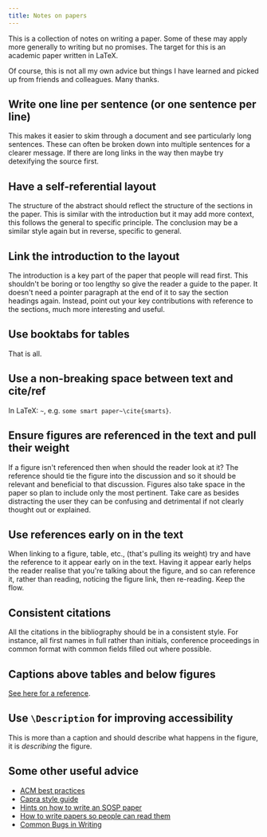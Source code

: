 ```yaml
---
title: Notes on papers
---
```


This is a collection of notes on writing a paper.
Some of these may apply more generally to writing but no promises.
The target for this is an academic paper written in LaTeX.

Of course, this is not all my own advice but things I have learned and picked up from friends and colleagues.
Many thanks.

## Write one line per sentence (or one sentence per line)

This makes it easier to skim through a document and see particularly long sentences.
These can often be broken down into multiple sentences for a clearer message.
If there are long links in the way then maybe try detexifying the source first.

## Have a self-referential layout

The structure of the abstract should reflect the structure of the sections in the paper.
This is similar with the introduction but it may add more context, this follows the general to specific principle.
The conclusion may be a similar style again but in reverse, specific to general.

## Link the introduction to the layout

The introduction is a key part of the paper that people will read first.
This shouldn't be boring or too lengthy so give the reader a guide to the paper.
It doesn't need a pointer paragraph at the end of it to say the section headings again.
Instead, point out your key contributions with reference to the sections, much more interesting and useful.

## Use booktabs for tables

That is all.

## Use a non-breaking space between text and cite/ref

In LaTeX: `~`, e.g. `some smart paper~\cite{smarts}`.

## Ensure figures are referenced in the text and pull their weight

If a figure isn't referenced then when should the reader look at it?
The reference should tie the figure into the discussion and so it should be relevant and beneficial to that discussion.
Figures also take space in the paper so plan to include only the most pertinent.
Take care as besides distracting the user they can be confusing and detrimental if not clearly thought out or explained.

## Use references early on in the text

When linking to a figure, table, etc.,  (that's pulling its weight) try and have the reference to it appear early on in the text.
Having it appear early helps the reader realise that you're talking about the figure, and so can reference it, rather than reading, noticing the figure link, then re-reading.
Keep the flow.

## Consistent citations

All the citations in the bibliography should be in a consistent style.
For instance, all first names in full rather than initials, conference proceedings in common format with common fields filled out where possible.

## Captions above tables and below figures

[See here for a reference](https://tex.stackexchange.com/questions/3243/why-should-a-table-caption-be-placed-above-the-table).

## Use `\Description` for improving accessibility

This is more than a caption and should describe what happens in the figure, it is _describing_ the figure.

## Some other useful advice

- [ACM best practices](https://www.acm.org/publications/taps/latex-best-practices)
- [Capra style guide](https://capra.cs.cornell.edu/styleguide/)
- [Hints on how to write an SOSP paper](https://irenezhang.net/blog/2021/06/05/hints.html)
- [How to write papers so people can read them](https://people.mpi-sws.org/~dreyer/talks/talk-plmw20icfp.pdf)
- [Common Bugs in Writing](https://www.cs.columbia.edu/~hgs/etc/writing-bugs.html)
